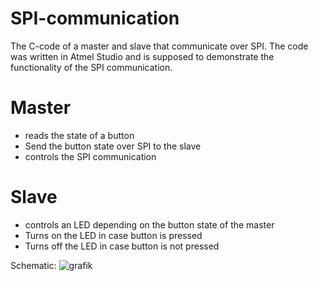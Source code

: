 # SPI-communication
The C-code of a master and slave that communicate over SPI.
The code was written in Atmel Studio and is supposed to demonstrate the functionality of the SPI communication.

# Master
- reads the state of a button
- Send the button state over SPI to the slave
- controls the SPI communication

# Slave
- controls an LED depending on the button state of the master
- Turns on the LED in case button is pressed
- Turns off the LED in case button is not pressed

Schematic:
![grafik](https://user-images.githubusercontent.com/75970114/156928800-558700fe-855b-4e23-88f7-b167ededae27.png)
